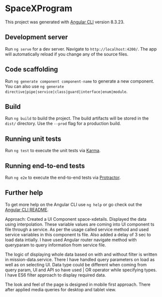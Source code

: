 # SpaceXProgram

This project was generated with [Angular CLI](https://github.com/angular/angular-cli) version 8.3.23.

## Development server

Run `ng serve` for a dev server. Navigate to `http://localhost:4200/`. The app will automatically reload if you change any of the source files.

## Code scaffolding

Run `ng generate component component-name` to generate a new component. You can also use `ng generate directive|pipe|service|class|guard|interface|enum|module`.

## Build

Run `ng build` to build the project. The build artifacts will be stored in the `dist/` directory. Use the `--prod` flag for a production build.

## Running unit tests

Run `ng test` to execute the unit tests via [Karma](https://karma-runner.github.io).

## Running end-to-end tests

Run `ng e2e` to execute the end-to-end tests via [Protractor](http://www.protractortest.org/).

## Further help

To get more help on the Angular CLI use `ng help` or go check out the [Angular CLI README](https://github.com/angular/angular-cli/blob/master/README.md).

Approach: Created a UI Component space-xdetails. Displayed the data using interpolation. These variable values are coming into UI component ts file through a service.
As per the usage called service method and used service variables in this component ts file. Also added a delay of 3 sec to load data intially.
I have used Angular router navigate method with queryparam to query information from service file.

The logic of displaying whole data based on with and without filter is written in mission-data.service. There I have handled query parameters on load as well as on selecting UI. Data type could be different when coming from query param, UI and API so have used | OR operator while specifying types. I have ES6 filter approach to display required data.

The look and feel of the page is designed in mobile first approach. There after applied media queries for desktop and tablet view.


